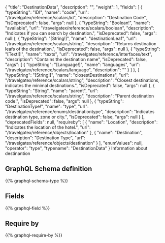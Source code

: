 {
  "title": "DestinationData",
  "description": "",
  "weight": 1,
  "fields": [
    {
      "typeString": "ID!",
      "name": "code",
      "url": "/travelgatex/reference/scalars/id",
      "description": "Destination Code",
      "isDeprecated": false,
      "args": null
    },
    {
      "typeString": "Boolean!",
      "name": "available",
      "url": "/travelgatex/reference/scalars/boolean",
      "description": "Indicates if you can search by destination.",
      "isDeprecated": false,
      "args": null
    },
    {
      "typeString": "[String!]",
      "name": "destinationLeaf",
      "url": "/travelgatex/reference/scalars/string",
      "description": "Returns destination leafs of the destination.",
      "isDeprecated": false,
      "args": null
    },
    {
      "typeString": "[Text!]!",
      "name": "texts",
      "url": "/travelgatex/reference/interfaces/text",
      "description": "Contains the destination name",
      "isDeprecated": false,
      "args": [
        {
          "typeString": "[Language!]",
          "name": "languages",
          "url": "/travelgatex/reference/scalars/language",
          "description": ""
        }
      ]
    },
    {
      "typeString": "[String!]",
      "name": "closestDestinations",
      "url": "/travelgatex/reference/scalars/string",
      "description": "Closest destinations, indicates the minimal destinations.",
      "isDeprecated": false,
      "args": null
    },
    {
      "typeString": "String",
      "name": "parent",
      "url": "/travelgatex/reference/scalars/string",
      "description": "Parent destination code.",
      "isDeprecated": false,
      "args": null
    },
    {
      "typeString": "DestinationType!",
      "name": "type",
      "url": "/travelgatex/reference/enums/destinationtype",
      "description": "Indicates destination type, zone or city.",
      "isDeprecated": false,
      "args": null
    }
  ],
  "deprecatedFields": null,
  "requireby": [
    {
      "name": "Location",
      "description": "Indicates the location of the hotel.",
      "url": "/travelgatex/reference/objects/location"
    },
    {
      "name": "Destination",
      "description": "Destination Type",
      "url": "/travelgatex/reference/objects/destination"
    }
  ],
  "enumValues": null,
  "operator": "type",
  "typename": "DestinationData"
}
Information about destinantion
## GraphQL Schema definition

{{% graphql-schema-type %}}

## Fields

{{% graphql-field %}}

## Require by

{{% graphql-require-by %}}
